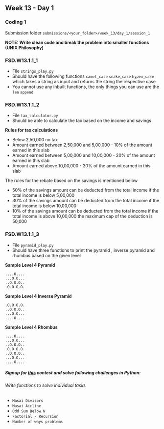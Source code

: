 ## Week 13 - Day 1

### Coding 1

Submission folder `submissions/<your_folder>/week_13/day_1/session_1`

**NOTE: Write clean code and break the problem into smaller functions (UNIX Philosophy)**

### FSD.W13.1.1_1
- File `strings_play.py` 
- Should have the following functions `camel_case` `snake_case` `hypen_case` which takes a string as input and returns the string the respective case
- You cannot use any inbuilt functions, the only things you can use are the `len` `append` 

### FSD.W13.1.1_2
- File `tax_calculator.py` 
- Should be able to calculate the tax based on the income and savings

**Rules for tax calculations**

- Below 2,50,000 no tax
- Amount earned between 2,50,000 and 5,00,000 - 10% of the amount earned in this slab
- Amount earned between 5,00,000 and 10,00,000 - 20% of the amount earned in this slab
- Amount earned above 10,00,000 - 30% of the amount earned in this slab

The rules for the rebate based on the savings is mentioned below

- 50% of the savings amount can be deducted from the total income if the total income is below 5,00,000
- 30% of the savings amount can be deducted from the total income if the total income is below 10,00,000
- 10% of the savings amount can be deducted from the total income if the total income is above 10,00,000 the maximum cap of the deduction is 50,000

### FSD.W13.1.1_3
- File `pyramid_play.py`
- Should have three functions to print the pyramid , inverse pyramid  and rhombus based on the given level

**Sample Level 4 Pyramid**

```
....O....
...O.O...
..O.O.O..
.O.O.O.O.
```

**Sample Level 4  Inverse Pyramid**

```
.O.O.O.O.
..O.O.O..
...O.O...
....O....
```

**Sample Level 4 Rhombus**

```
....O....
...O.O...
..O.O.O..
.O.O.O.O.
..O.O.O..
...O.O...
....O....
```
##### Signup for [this](https://www.hackerrank.com/masai-python-practice) contest and solve following challenges in Python:
###### Write functions to solve individual tasks

* ```Masai Divisors```
* ```Masai Airline```
* ```Odd Sum Below N```
* ```Factorial - Recursion```
* ```Number of ways problems```